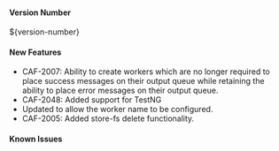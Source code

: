 #### Version Number
${version-number}

#### New Features
* CAF-2007: Ability to create workers which are no longer required to place success messages on their output queue while retaining the ability to place error messages on their output queue.
* CAF-2048: Added support for TestNG
* Updated to allow the worker name to be configured.
* CAF-2005: Added store-fs delete functionality.

#### Known Issues
